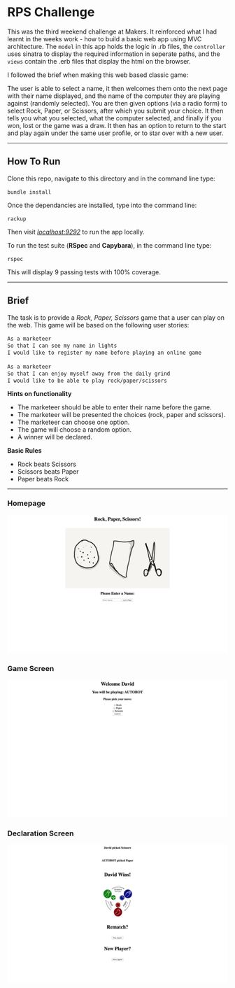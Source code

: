 # RPS Challenge

This was the third weekend challenge at Makers. It reinforced what I had learnt in the weeks work - how to build a basic web app using MVC architecture. The `model` in this app holds the logic in .rb files, the `controller` uses sinatra to display the required information in seperate paths, and the `views` contain the .erb files that display the html on the browser.

I followed the brief when making this web based classic game:

The user is able to select a name, it then welcomes them onto the next page with their name displayed, and the name of the computer they are playing against (randomly selected). You are then given options (via a radio form) to select Rock, Paper, or Scissors, after which you submit your choice. It then tells you what you selected, what the computer selected, and finally if you won, lost or the game was a draw. It then has an option to return to the start and play again under the same user profile, or to star over with a new user.

---

## How To Run

Clone this repo, navigate to this directory and in the command line type:

```
bundle install
```

Once the dependancies are installed, type into the command line:

```
rackup
```

Then visit [_localhost:9292_](http://localhost:9292/) to run the app locally.

To run the test suite (**RSpec** and **Capybara**), in the command line type:

```
rspec
```

This will display 9 passing tests with 100% coverage.

---

## Brief

The task is to provide a _Rock, Paper, Scissors_ game that a user can play on the web. This game will be based on the following user stories:

```
As a marketeer
So that I can see my name in lights
I would like to register my name before playing an online game

As a marketeer
So that I can enjoy myself away from the daily grind
I would like to be able to play rock/paper/scissors
```

**Hints on functionality**

- The marketeer should be able to enter their name before the game.
- The marketeer will be presented the choices (rock, paper and scissors).
- The marketeer can choose one option.
- The game will choose a random option.
- A winner will be declared.

**Basic Rules**

- Rock beats Scissors
- Scissors beats Paper
- Paper beats Rock

---

### Homepage

<img src= "./public/images/homepage.png"/>

### Game Screen

<img src= "./public/images/game.png"/>

### Declaration Screen

<img src= "./public/images/decleration.png"/>
